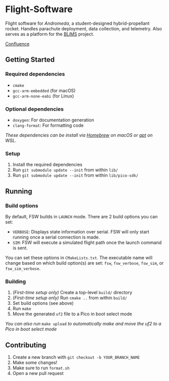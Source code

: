 # Flight-Software
Flight software for _Andromeda_, a student-designed hybrid-propellant rocket. Handles parachute deployment, data collection, and telemetry. Also serves as a platform for the [BLiMS](https://github.com/cornellrocketryteam/BLiMS) project.

[Confluence](https://confluence.cornell.edu/display/crt/Flight+Software)

## Getting Started
### Required dependencies
* ```cmake```
* ```gcc-arm-embedded``` (for macOS)
* ```gcc-arm-none-eabi``` (for Linux)

### Optional dependencies
* ```doxygen```: For documentation generation
* ```clang-format```: For formatting code

_These dependencies can be install via [Homebrew](https://brew.sh/) on macOS or [apt](https://ubuntu.com/server/docs/package-management) on WSL._
  
### Setup
1. Install the required dependencies
2. Run ```git submodule update --init``` from within ```lib/```
3. Run ```git submodule update --init``` from within ```lib/pico-sdk/```

## Running
### Build options
By default, FSW builds in ```LAUNCH``` mode. There are 2 build options you can set: 
* ```VERBOSE```: Displays state information over serial. FSW will only start running once a serial connection is made. 
* ```SIM```: FSW will execute a simulated flight path once the launch command is sent.

You can set these options in ```CMakeLists.txt```. The executable name will change based on which build option(s) are set: ```fsw```, ```fsw_verbose```, ```fsw_sim```, or ```fsw_sim_verbose```.

### Building

1. _(First-time setup only)_ Create a top-level ```build/``` directory    
2. _(First-time setup only)_ Run ```cmake ..``` from within ```build/```  
3. Set build options (see above)
4. Run ```make```
5. Move the generated ```uf2``` file to a Pico in boot select mode

_You can also run_ ```make upload``` _to automatically make and move the uf2 to a Pico in boot select mode_

## Contributing
1. Create a new branch with ```git checkout -b YOUR_BRANCH_NAME```
2. Make some changes!
3. Make sure to run ```format.sh```
4. Open a new pull request
